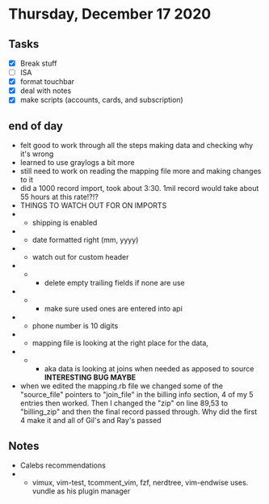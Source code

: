 # Thursday, December 17 2020

## Tasks
- [x] Break stuff
- [ ] ISA
- [x] format touchbar
- [x] deal with notes
- [x] make scripts (accounts, cards, and subscription)
## end of day
* felt good to work through all the steps making data and checking why it's wrong
* learned to use graylogs a bit more
* still need to work on reading the mapping file more and making changes to it
* did a 1000 record import, took about 3:30. 1mil record would take about 55 hours at this rate!?!?
* THINGS TO WATCH OUT FOR ON IMPORTS
* * shipping is enabled
* * date formatted right (mm, yyyy)
* * watch out for custom header
* * * delete empty trailing fields if none are use
* * * make sure used ones are entered into api
* * phone number is 10 digits
* * mapping file is looking at the right place for the data, 
* * * aka data is looking at joins when needed as apposed to source
**INTERESTING BUG MAYBE**
* when we edited the mapping.rb file we changed some of the "source_file" pointers to "join_file" in the billing info section, 4 of my 5 entries then worked. Then I changed the "zip" on line 89,53 to "billing_zip" and then the final record passed through. Why did the first 4 make it and all of Gil's and Ray's passed

## Notes
* Calebs recommendations
* * vimux, vim-test, tcomment_vim, fzf, nerdtree, vim-endwise
uses. vundle as his plugin manager
